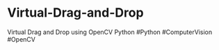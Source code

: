 # Virtual-Drag-and-Drop
Virtual Drag and Drop using OpenCV Python   #Python  #ComputerVision #OpenCV 
